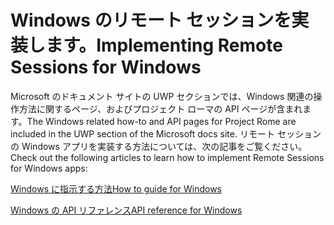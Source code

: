 # <a name="implementing-remote-sessions-for-windows"></a><span data-ttu-id="43fc1-101">Windows のリモート セッションを実装します。</span><span class="sxs-lookup"><span data-stu-id="43fc1-101">Implementing Remote Sessions for Windows</span></span>

<span data-ttu-id="43fc1-102">Microsoft のドキュメント サイトの UWP セクションでは、Windows 関連の操作方法に関するページ、およびプロジェクト ローマの API ページが含まれます。</span><span class="sxs-lookup"><span data-stu-id="43fc1-102">The Windows related how-to and API pages for Project Rome are included in the UWP section of the Microsoft docs site.</span></span> <span data-ttu-id="43fc1-103">リモート セッションの Windows アプリを実装する方法については、次の記事をご覧ください。</span><span class="sxs-lookup"><span data-stu-id="43fc1-103">Check out the following articles to learn how to implement Remote Sessions for Windows apps:</span></span>

[<span data-ttu-id="43fc1-104">Windows に指示する方法</span><span class="sxs-lookup"><span data-stu-id="43fc1-104">How to guide for Windows</span></span>](https://docs.microsoft.com/windows/uwp/launch-resume/remote-sessions)

[<span data-ttu-id="43fc1-105">Windows の API リファレンス</span><span class="sxs-lookup"><span data-stu-id="43fc1-105">API reference for Windows</span></span>](https://docs.microsoft.com/uwp/api/windows.system.remotesystems.remotesystemsession)